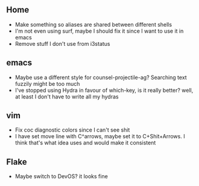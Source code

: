 ## Home
* Make something so aliases are shared between different shells
* I'm not even using surf, maybe I should fix it since I want to use it in emacs
* Remove stuff I don't use from i3status

## emacs
* Maybe use a different style for counsel-projectile-ag? Searching text fuzzily might be too much
* I've stopped using Hydra in favour of which-key, is it really better? well, at least I don't have to write all my hydras

## vim
* Fix coc diagnostic colors since I can't see shit
* I have set move line with C^arrows, maybe set it to C+Shit+Arrows. I think that's what idea uses and would make it consistent

## Flake
* Maybe switch to DevOS? it looks fine
